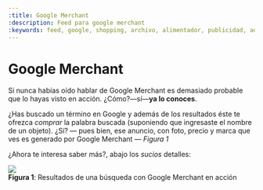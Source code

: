 ```yaml
---
:title: Google Merchant
:description: Feed para google merchant
:keywords: feed, google, shopping, archivo, alimentador, publicidad, adwords
---
```


# Google Merchant

Si nunca habías oído hablar de Google Merchant es demasiado probable que lo
hayas visto en acción. ¿Cómo?—sí—<strong>ya lo conoces</strong>.

¿Has buscado un término en Google y además de los resultados éste te ofrezca
_comprar_ la palabra buscada (suponiendo que ingresaste el nombre de un objeto).
¿Sí? — pues bien, ese anuncio, con foto, precio y marca que ves es generado por
Google Merchant — _Figura 1_

¿Ahora te interesa saber más?, abajo los _sucios_ detalles:

<div class="captura">
  <div class="c-contenido">
    <img src="/img/tutoriales/google_merchant_en_accion.png">
  </div>
  <div class="c-pie"><strong>Figura 1</strong>: Resultados de una búsqueda con
  Google Merchant en acción</div>
</div>
